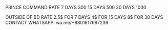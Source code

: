 PRINCE COMMAND
RATE 
7 DAYS 300
15 DAYS 500
30 DAYS 1000 

OUTSIDE OF BD RATE 2.5$ FOR 7 DAYS 4$ FOR 15 DAYS 8$ FOR 30 DAYS
CONTACT WHATSAPP: wa.me/+8801617687239

